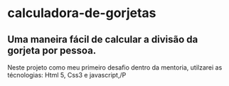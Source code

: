 # calculadora-de-gorjetas
<h2>Uma maneira fácil de calcular a divisão da gorjeta por pessoa.</h2>

<p> Neste projeto como meu primeiro desafio dentro da mentoria, utilzarei as técnologias: Html 5, Css3 e javascript,/P

